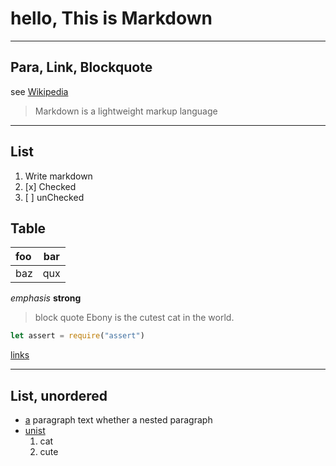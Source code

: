 # hello, This is Markdown 

---
## Para, Link, Blockquote
see [Wikipedia](http://en.wikipedia.org/wiki/Markdown)

> Markdown is a lightweight markup language

---
## List
1. Write markdown 
2. [x] Checked
3. [ ] unChecked

## Table
| foo | bar |
| :-- | :-: |
| baz | qux |

*emphasis* **strong**

>block quote
>Ebony is the cutest cat in the world.

``` javascript
let assert = require("assert")
```

[links](http://wikipedia.org)

----
## List, unordered
* [a][alpha] paragraph text
  whether a nested paragraph
* [unist](https://github.com/syntax-tree/unist)
  1. cat
  2. cute

[alpha]: http://example.com

